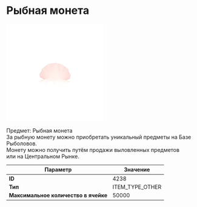 # Рыбная монета

![Item Image](../img/4238.webp?raw=true)

Предмет: Рыбная монета<br>За рыбную монету можно приобретать уникальный предметы на Базе Рыболовов.<br>Монету можно получить путём продажи выловленных предметов<br>или на Центральном Рынке.


| Параметр | Значение |
|----------|----------|
| **ID** | 4238 |
| **Тип** | ITEM_TYPE_OTHER |
| **Максимальное количество в ячейке** | 50000 |

